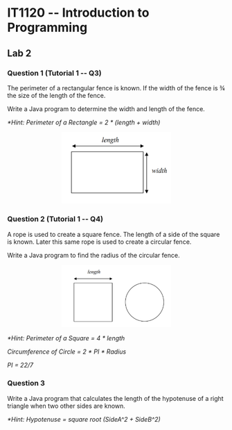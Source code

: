 # IT1120 -- Introduction to Programming

## **Lab 2**

### Question 1 (Tutorial 1 -- Q3)

The perimeter of a rectangular fence is known. If the width of the fence
is ¾ the size of the length of the fence.

Write a Java program to determine the width and length of the fence.

*\*Hint: Perimeter of a Rectangle = 2 \* (length + width)*

  <p align="center">
    <img src="resources/media/image1.png" alt="Image description" style="width:50%; height:50%;">
  </p>

### Question 2 (Tutorial 1 -- Q4)

A rope is used to create a square fence. The length of a side of the
square is known. Later this same rope is used to create a circular
fence.

Write a Java program to find the radius of the circular fence.

  <p align="center">
    <img src="resources/media/image2.png" alt="Image description" style="width:50%; height:50%;">
  </p>

*\*Hint: Perimeter of a Square = 4 \* length*

*Circumference of Circle = 2 \* PI \* Radius*

*PI = 22/7*


###  Question 3

Write a Java program that calculates the length of the hypotenuse of a
right triangle when two other sides are known.

*\*Hint: Hypotenuse = square root (SideA^2 + SideB^2)*
